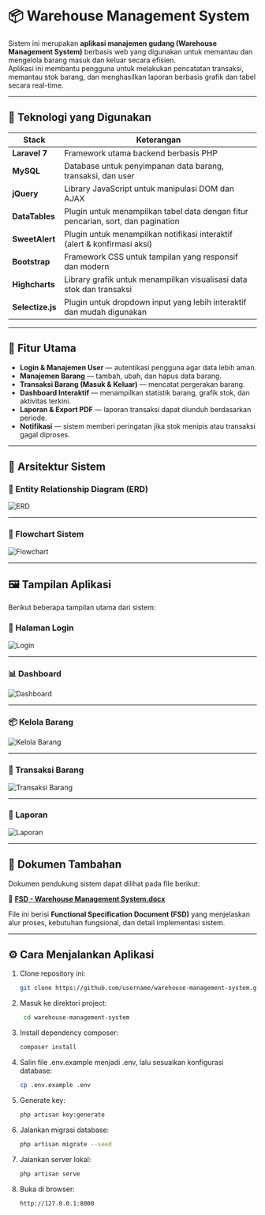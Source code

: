 # 📦 Warehouse Management System

Sistem ini merupakan **aplikasi manajemen gudang (Warehouse Management System)** berbasis web yang digunakan untuk memantau dan mengelola barang masuk dan keluar secara efisien.  
Aplikasi ini membantu pengguna untuk melakukan pencatatan transaksi, memantau stok barang, dan menghasilkan laporan berbasis grafik dan tabel secara real-time.

---

## 🚀 Teknologi yang Digunakan

| Stack | Keterangan |
|-------|-------------|
| **Laravel 7** | Framework utama backend berbasis PHP |
| **MySQL** | Database untuk penyimpanan data barang, transaksi, dan user |
| **jQuery** | Library JavaScript untuk manipulasi DOM dan AJAX |
| **DataTables** | Plugin untuk menampilkan tabel data dengan fitur pencarian, sort, dan pagination |
| **SweetAlert** | Plugin untuk menampilkan notifikasi interaktif (alert & konfirmasi aksi) |
| **Bootstrap** | Framework CSS untuk tampilan yang responsif dan modern |
| **Highcharts** | Library grafik untuk menampilkan visualisasi data stok dan transaksi |
| **Selectize.js** | Plugin untuk dropdown input yang lebih interaktif dan mudah digunakan |

---

## 🧩 Fitur Utama

- **Login & Manajemen User** — autentikasi pengguna agar data lebih aman.
- **Manajemen Barang** — tambah, ubah, dan hapus data barang.
- **Transaksi Barang (Masuk & Keluar)** — mencatat pergerakan barang.
- **Dashboard Interaktif** — menampilkan statistik barang, grafik stok, dan aktivitas terkini.
- **Laporan & Export PDF** — laporan transaksi dapat diunduh berdasarkan periode.
- **Notifikasi** — sistem memberi peringatan jika stok menipis atau transaksi gagal diproses.

---

## 🧠 Arsitektur Sistem

### 📘 Entity Relationship Diagram (ERD)

![ERD](public/assets/img/diagram/erd.png)

---

### 🔁 Flowchart Sistem

![Flowchart](public/assets/img/diagram/flowchart.png)

---

## 🖼️ Tampilan Aplikasi

Berikut beberapa tampilan utama dari sistem:

### 🔐 Halaman Login
![Login](public/assets/img/screenshots/login.png)

---

### 📊 Dashboard
![Dashboard](public/assets/img/screenshots/dashboard.png)

---

### 📦 Kelola Barang
![Kelola Barang](public/assets/img/screenshots/kelola-barang.png)

---

### 🔄 Transaksi Barang
![Transaksi Barang](public/assets/img/screenshots/transaksi-barang.png)

---

### 📑 Laporan
![Laporan](public/assets/img/screenshots/report.png)

---

## 📄 Dokumen Tambahan

Dokumen pendukung sistem dapat dilihat pada file berikut:

📘 **[FSD - Warehouse Management System.docx](FSD%20-%20Warehouse%20Management%20System.docx)**

File ini berisi **Functional Specification Document (FSD)** yang menjelaskan alur proses, kebutuhan fungsional, dan detail implementasi sistem.

---

## ⚙️ Cara Menjalankan Aplikasi

1. Clone repository ini:
   ```bash
   git clone https://github.com/username/warehouse-management-system.git
   ```
2. Masuk ke direktori project:
   ```bash
    cd warehouse-management-system
   ```
3. Install dependency composer:
    ```bash
    composer install
    ```
4. Salin file .env.example menjadi .env, lalu sesuaikan konfigurasi database:
    ```bash
    cp .env.example .env
    ```
5. Generate key:
    ```bash
    php artisan key:generate
    ```
6. Jalankan migrasi database:
    ```bash
    php artisan migrate --seed
    ```
7. Jalankan server lokal:
    ```bash
    php artisan serve
    ```
8. Buka di browser:
    ```
    http://127.0.0.1:8000
    ```
